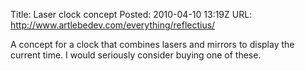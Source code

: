 Title: Laser clock concept
Posted: 2010-04-10 13:19Z
URL: http://www.artlebedev.com/everything/reflectius/

A concept for a clock that combines lasers and mirrors to display the current time. I would seriously consider buying one of these.